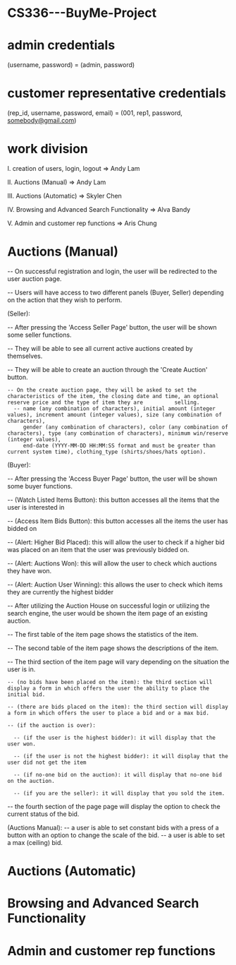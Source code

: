 # CS336---BuyMe-Project

# admin credentials
(username, password) = (admin, password)

# customer representative credentials
(rep_id, username, password, email) = (001, rep1, password, somebody@gmail.com)

# work division
I. creation of users, login, logout => Andy Lam

II. Auctions (Manual) => Andy Lam

III. Auctions (Automatic) => Skyler Chen

IV. Browsing and Advanced Search Functionality => Alva Bandy

V. Admin and customer rep functions => Aris Chung

# Auctions (Manual) 

-- On successful registration and login, the user will be redirected to the user auction page.

-- Users will have access to two different panels (Buyer, Seller) depending on the action that they wish to perform.

(Seller):

-- After pressing the 'Access Seller Page' button, the user will be shown some seller functions.
  
  -- They will be able to see all current active auctions created by themselves.
 
  -- They will be able to create an auction through the 'Create Auction' button.
  
    -- On the create auction page, they will be asked to set the characteristics of the item, the closing date and time, an optional reserve price and the type of item they are          selling.
      -- name (any combination of characters), initial amount (integer values), increment amount (integer values), size (any combination of characters), 
         gender (any combination of characters), color (any combination of characters), type (any combination of characters), minimum win/reserve (integer values),
         end-date (YYYY-MM-DD HH:MM:SS format and must be greater than current system time), clothing_type (shirts/shoes/hats option).
         
(Buyer):

  -- After pressing the 'Access Buyer Page' button, the user will be shown some buyer functions.
 
  -- (Watch Listed Items Button): this button accesses all the items that the user is interested in
  
  -- (Access Item Bids Button): this button accesses all the items the user has bidded on
  
  
  -- (Alert: Higher Bid Placed): this will allow the user to check if a higher bid was placed on an item that the user was previously bidded on.
  
  -- (Alert: Auctions Won): this will allow the user to check which auctions they have won.
  
  -- (Alert: Auction User Winning): this allows the user to check which items they are currently the highest bidder
 
 
  -- After utilizing the Auction House on successful login or utilizing the search engine, the user would be shown the item page of an existing auction.
  
  -- The first table of the item page shows the statistics of the item.
  
  -- The second table of the item page shows the descriptions of the item.
  
  -- The third section of the item page will vary depending on the situation the user is in.
    
    -- (no bids have been placed on the item): the third section will display a form in which offers the user the ability to place the initial bid.
    
    -- (there are bids placed on the item): the third section will display a form in which offers the user to place a bid and or a max bid.
    
    -- (if the auction is over):
      
      -- (if the user is the highest bidder): it will display that the user won.
      
      -- (if the user is not the highest bidder): it will display that the user did not get the item
      
      -- (if no-one bid on the auction): it will display that no-one bid on the auction.
      
      -- (if you are the seller): it will display that you sold the item.
 
 -- the fourth section of the page page will display the option to check the current status of the bid.
  
  (Auctions Manual):
  -- a user is able to set constant bids with a press of a button with an option to change the scale of the bid.
  -- a user is able to set a max (ceiling) bid.
  

# Auctions (Automatic) 

# Browsing and Advanced Search Functionality 

# Admin and customer rep functions 

